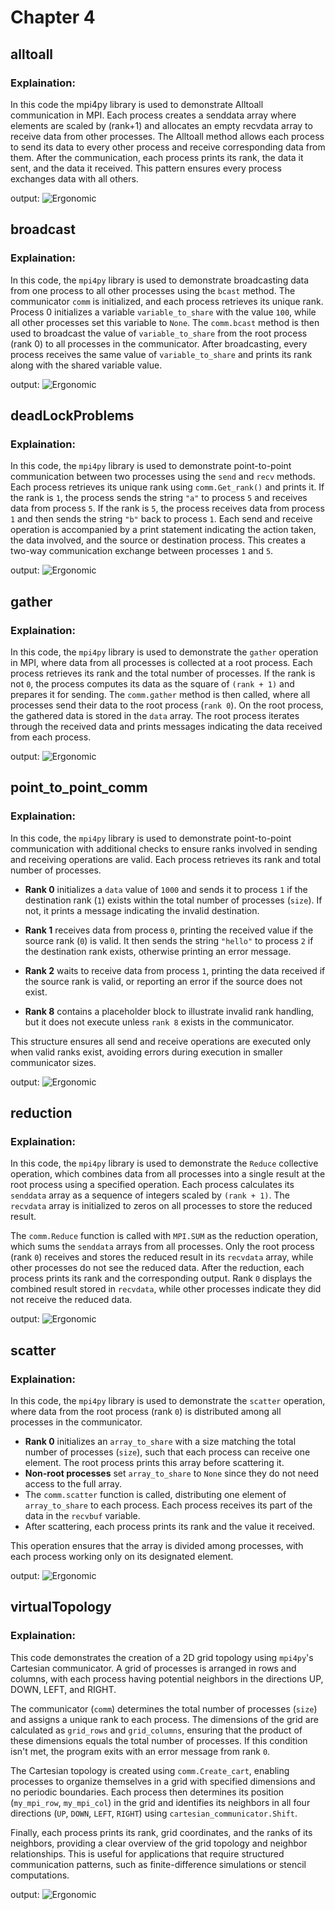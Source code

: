 # Chapter 4

## alltoall
### Explaination:
In this code the mpi4py library is used to demonstrate Alltoall communication in MPI. Each process creates a senddata array where elements are scaled by (rank+1) and allocates an empty recvdata array to receive data from other processes. The Alltoall method allows each process to send its data to every other process and receive corresponding data from them. After the communication, each process prints its rank, the data it sent, and the data it received. This pattern ensures every process exchanges data with all others.

output:
![Ergonomic](Chapter4/images/alltoall.PNG "iamge")


## broadcast
### Explaination:
In this code, the `mpi4py` library is used to demonstrate broadcasting data from one process to all other processes using the `bcast` method. The communicator `comm` is initialized, and each process retrieves its unique rank. Process 0 initializes a variable `variable_to_share` with the value `100`, while all other processes set this variable to `None`. The `comm.bcast` method is then used to broadcast the value of `variable_to_share` from the root process (rank 0) to all processes in the communicator. After broadcasting, every process receives the same value of `variable_to_share` and prints its rank along with the shared variable value.

output:
![Ergonomic](images/broadcast.png "iamge")


## deadLockProblems
### Explaination:
In this code, the `mpi4py` library is used to demonstrate point-to-point communication between two processes using the `send` and `recv` methods. Each process retrieves its unique rank using `comm.Get_rank()` and prints it. If the rank is `1`, the process sends the string `"a"` to process `5` and receives data from process `5`. If the rank is `5`, the process receives data from process `1` and then sends the string `"b"` back to process `1`. Each send and receive operation is accompanied by a print statement indicating the action taken, the data involved, and the source or destination process. This creates a two-way communication exchange between processes `1` and `5`.

output:
![Ergonomic](images/deadLockProblems.png "iamge")


## gather
### Explaination:
In this code, the `mpi4py` library is used to demonstrate the `gather` operation in MPI, where data from all processes is collected at a root process. Each process retrieves its rank and the total number of processes. If the rank is not `0`, the process computes its data as the square of `(rank + 1)` and prepares it for sending. The `comm.gather` method is then called, where all processes send their data to the root process (`rank 0`). On the root process, the gathered data is stored in the `data` array. The root process iterates through the received data and prints messages indicating the data received from each process.

output:
![Ergonomic](images/gather.png "iamge")


## point_to_point_comm
### Explaination:
In this code, the `mpi4py` library is used to demonstrate point-to-point communication with additional checks to ensure ranks involved in sending and receiving operations are valid. Each process retrieves its rank and total number of processes. 

- **Rank 0** initializes a `data` value of `1000` and sends it to process `1` if the destination rank (`1`) exists within the total number of processes (`size`). If not, it prints a message indicating the invalid destination.

- **Rank 1** receives data from process `0`, printing the received value if the source rank (`0`) is valid. It then sends the string `"hello"` to process `2` if the destination rank exists, otherwise printing an error message.

- **Rank 2** waits to receive data from process `1`, printing the data received if the source rank is valid, or reporting an error if the source does not exist.

- **Rank 8** contains a placeholder block to illustrate invalid rank handling, but it does not execute unless `rank 8` exists in the communicator.

This structure ensures all send and receive operations are executed only when valid ranks exist, avoiding errors during execution in smaller communicator sizes.

output:
![Ergonomic](images/point_to_point_comm.png "iamge")


## reduction
### Explaination:
In this code, the `mpi4py` library is used to demonstrate the `Reduce` collective operation, which combines data from all processes into a single result at the root process using a specified operation. Each process calculates its `senddata` array as a sequence of integers scaled by `(rank + 1)`. The `recvdata` array is initialized to zeros on all processes to store the reduced result. 

The `comm.Reduce` function is called with `MPI.SUM` as the reduction operation, which sums the `senddata` arrays from all processes. Only the root process (rank `0`) receives and stores the reduced result in its `recvdata` array, while other processes do not see the reduced data. After the reduction, each process prints its rank and the corresponding output. Rank `0` displays the combined result stored in `recvdata`, while other processes indicate they did not receive the reduced data.

output:
![Ergonomic](images/reduction.png "iamge")


## scatter
### Explaination:
In this code, the `mpi4py` library is used to demonstrate the `scatter` operation, where data from the root process (rank `0`) is distributed among all processes in the communicator. 

- **Rank 0** initializes an `array_to_share` with a size matching the total number of processes (`size`), such that each process can receive one element. The root process prints this array before scattering it.
- **Non-root processes** set `array_to_share` to `None` since they do not need access to the full array.
- The `comm.scatter` function is called, distributing one element of `array_to_share` to each process. Each process receives its part of the data in the `recvbuf` variable.
- After scattering, each process prints its rank and the value it received.

This operation ensures that the array is divided among processes, with each process working only on its designated element.

output:
![Ergonomic](images/scatter.png "iamge")


## virtualTopology
### Explaination:
This code demonstrates the creation of a 2D grid topology using `mpi4py`'s Cartesian communicator. A grid of processes is arranged in rows and columns, with each process having potential neighbors in the directions UP, DOWN, LEFT, and RIGHT. 

The communicator (`comm`) determines the total number of processes (`size`) and assigns a unique rank to each process. The dimensions of the grid are calculated as `grid_rows` and `grid_columns`, ensuring that the product of these dimensions equals the total number of processes. If this condition isn't met, the program exits with an error message from rank `0`.

The Cartesian topology is created using `comm.Create_cart`, enabling processes to organize themselves in a grid with specified dimensions and no periodic boundaries. Each process then determines its position (`my_mpi_row`, `my_mpi_col`) in the grid and identifies its neighbors in all four directions (`UP`, `DOWN`, `LEFT`, `RIGHT`) using `cartesian_communicator.Shift`.

Finally, each process prints its rank, grid coordinates, and the ranks of its neighbors, providing a clear overview of the grid topology and neighbor relationships. This is useful for applications that require structured communication patterns, such as finite-difference simulations or stencil computations.

output:
![Ergonomic](images/virtualTopology.png "iamge")
